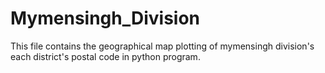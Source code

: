 # Mymensingh_Division
This file contains the geographical map plotting of mymensingh division's each district's postal code in python program.
